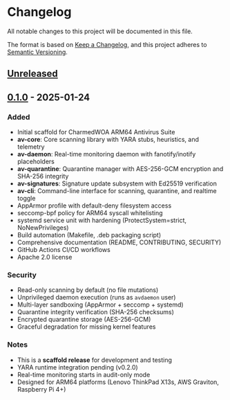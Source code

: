 # Changelog

All notable changes to this project will be documented in this file.

The format is based on [Keep a Changelog](https://keepachangelog.com/en/1.0.0/),
and this project adheres to [Semantic Versioning](https://semver.org/spec/v2.0.0.html).

## [Unreleased]

## [0.1.0] - 2025-01-24

### Added
- Initial scaffold for CharmedWOA ARM64 Antivirus Suite
- **av-core**: Core scanning library with YARA stubs, heuristics, and telemetry
- **av-daemon**: Real-time monitoring daemon with fanotify/inotify placeholders
- **av-quarantine**: Quarantine manager with AES-256-GCM encryption and SHA-256 integrity
- **av-signatures**: Signature update subsystem with Ed25519 verification
- **av-cli**: Command-line interface for scanning, quarantine, and realtime toggle
- AppArmor profile with default-deny filesystem access
- seccomp-bpf policy for ARM64 syscall whitelisting
- systemd service unit with hardening (ProtectSystem=strict, NoNewPrivileges)
- Build automation (Makefile, .deb packaging script)
- Comprehensive documentation (README, CONTRIBUTING, SECURITY)
- GitHub Actions CI/CD workflows
- Apache 2.0 license

### Security
- Read-only scanning by default (no file mutations)
- Unprivileged daemon execution (runs as `avdaemon` user)
- Multi-layer sandboxing (AppArmor + seccomp + systemd)
- Quarantine integrity verification (SHA-256 checksums)
- Encrypted quarantine storage (AES-256-GCM)
- Graceful degradation for missing kernel features

### Notes
- This is a **scaffold release** for development and testing
- YARA runtime integration pending (v0.2.0)
- Real-time monitoring starts in audit-only mode
- Designed for ARM64 platforms (Lenovo ThinkPad X13s, AWS Graviton, Raspberry Pi 4+)

[Unreleased]: https://github.com/WinnCore/Quantum-Resistant-File-Monitoring/compare/v0.1.0...HEAD
[0.1.0]: https://github.com/WinnCore/Quantum-Resistant-File-Monitoring/releases/tag/v0.1.0
